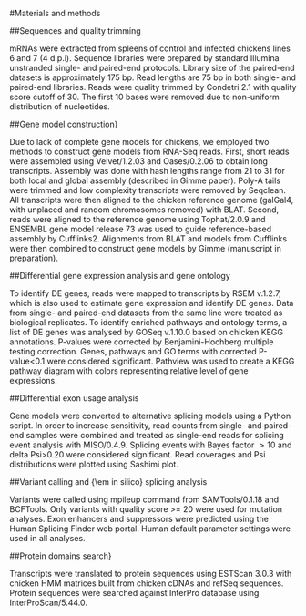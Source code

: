 #Materials and methods

##Sequences and quality trimming

mRNAs were extracted from spleens of control and infected
chickens lines 6 and 7 (4 d.p.i).  Sequence libraries were
prepared by standard Illumina unstranded single- and paired-end
protocols.  Library size of the paired-end datasets is
approximately 175 bp.  Read lengths are 75 bp in both single- and
paired-end libraries.  Reads were quality trimmed by Condetri 2.1
with quality score cutoff of 30.  The first 10 bases were removed
due to non-uniform distribution of nucleotides.

##Gene model construction}

Due to lack of complete gene models for chickens, we employed two
methods to construct gene models from RNA-Seq reads.  First,
short reads were assembled using Velvet/1.2.03 and Oases/0.2.06
to obtain long transcripts.  Assembly was done with hash lengths
range from 21 to 31 for both local and global assembly (described
in Gimme paper).  Poly-A tails were trimmed and low complexity
transcripts were removed by Seqclean.  All transcripts were then
aligned to the chicken reference genome (galGal4, with unplaced
and random chromosomes removed) with BLAT.  Second, reads were
aligned to the reference genome using Tophat/2.0.9 and ENSEMBL
gene model release 73 was used to guide reference-based assembly
by Cufflinks2.  Alignments from BLAT and models from Cufflinks
were then combined to construct gene models by Gimme (manuscript
in preparation).

##Differential gene expression analysis and gene ontology

To identify DE genes, reads were mapped to transcripts by RSEM
v.1.2.7, which is also used to estimate gene expression and
identify DE genes.  Data from single- and paired-end datasets
from the same line were treated as biological replicates.  To
identify enriched pathways and ontology terms, a list of DE genes
was analysed by GOSeq v.1.10.0 based on chicken KEGG annotations.
P-values were corrected by Benjamini-Hochberg multiple testing
correction.  Genes, pathways and GO terms with corrected
P-value<0.1 were considered significant.  Pathview was used to
create a KEGG pathway diagram with colors representing relative
level of gene expressions.

##Differential exon usage analysis

Gene models were converted to alternative splicing models using a
Python script.  In order to increase sensitivity, read counts
from single- and paired-end samples were combined and treated as
single-end reads for splicing event analysis with MISO/0.4.9.
Splicing events with Bayes factor $>10$ and delta Psi>0.20 were
considered significant.  Read coverages and Psi distributions
were plotted using Sashimi plot.

##Variant calling and {\em in silico} splicing analysis

Variants were called using mpileup command from
SAMTools/0.1.18 and
BCFTools.  Only variants with quality score >= 20 were used for
mutation analyses.  Exon enhancers and suppressors were predicted
using the Human Splicing Finder web portal.  Human default
parameter settings were used in all analyses. 

##Protein domains search}

Transcripts were translated to protein sequences using ESTScan
3.0.3 with chicken HMM matrices built from chicken cDNAs and
refSeq sequences. Protein sequences were searched against
InterPro database using InterProScan/5.44.0.
